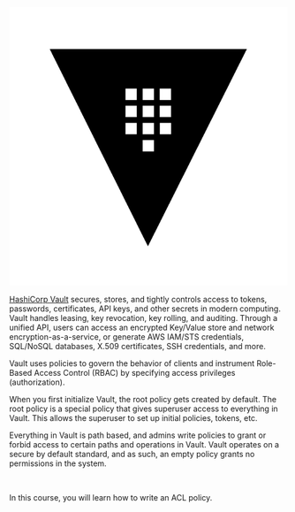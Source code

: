 ![HashiCorp Vault](images/Vault_Icon_FullColor.png)

[HashiCorp Vault](https://www.vaultproject.io) secures, stores, and tightly controls access to tokens, passwords, certificates, API keys, and other secrets in modern computing. Vault handles leasing, key revocation, key rolling, and auditing. Through a unified API, users can access an encrypted Key/Value store and network encryption-as-a-service, or generate AWS IAM/STS credentials, SQL/NoSQL databases, X.509 certificates, SSH credentials, and more.

Vault uses policies to govern the behavior of clients and instrument Role-Based Access Control (RBAC) by specifying access privileges (authorization).

When you first initialize Vault, the root policy gets created by default. The root policy is a special policy that gives superuser access to everything in Vault. This allows the superuser to set up initial policies, tokens, etc.

Everything in Vault is path based, and admins write policies to grant or forbid access to certain paths and operations in Vault. Vault operates on a secure by default standard, and as such, an empty policy grants no permissions in the system.

<br>

In this course, you will learn how to write an ACL policy.
